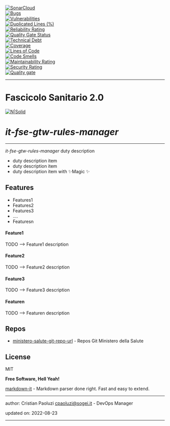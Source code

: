 [![SonarCloud](https://sonarcloud.io/images/project_badges/sonarcloud-black.svg)](https://sonarcloud.io/summary/new_code?id=it.finanze.sanita.fse2%3Agtw-rules-manager)
<br/>
[![Bugs](https://sonarcloud.io/api/project_badges/measure?project=it.finanze.sanita.fse2%3Agtw-rules-manager&metric=bugs)](https://sonarcloud.io/summary/new_code?id=it.finanze.sanita.fse2%3Agtw-rules-manager)
<br/>
[![Vulnerabilities](https://sonarcloud.io/api/project_badges/measure?project=it.finanze.sanita.fse2%3Agtw-rules-manager&metric=vulnerabilities)](https://sonarcloud.io/summary/new_code?id=it.finanze.sanita.fse2%3Agtw-rules-manager)
<br/>
[![Duplicated Lines (%)](https://sonarcloud.io/api/project_badges/measure?project=it.finanze.sanita.fse2%3Agtw-rules-manager&metric=duplicated_lines_density)](https://sonarcloud.io/summary/new_code?id=it.finanze.sanita.fse2%3Agtw-rules-manager)
<br/>
[![Reliability Rating](https://sonarcloud.io/api/project_badges/measure?project=it.finanze.sanita.fse2%3Agtw-rules-manager&metric=reliability_rating)](https://sonarcloud.io/summary/new_code?id=it.finanze.sanita.fse2%3Agtw-rules-manager)
<br/>
[![Quality Gate Status](https://sonarcloud.io/api/project_badges/measure?project=it.finanze.sanita.fse2%3Agtw-rules-manager&metric=alert_status)](https://sonarcloud.io/summary/new_code?id=it.finanze.sanita.fse2%3Agtw-rules-manager)
<br/>
[![Technical Debt](https://sonarcloud.io/api/project_badges/measure?project=it.finanze.sanita.fse2%3Agtw-rules-manager&metric=sqale_index)](https://sonarcloud.io/summary/new_code?id=it.finanze.sanita.fse2%3Agtw-rules-manager)
<br/>
[![Coverage](https://sonarcloud.io/api/project_badges/measure?project=it.finanze.sanita.fse2%3Agtw-rules-manager&metric=coverage)](https://sonarcloud.io/summary/new_code?id=it.finanze.sanita.fse2%3Agtw-rules-manager)
<br/>
[![Lines of Code](https://sonarcloud.io/api/project_badges/measure?project=it.finanze.sanita.fse2%3Agtw-rules-manager&metric=ncloc)](https://sonarcloud.io/summary/new_code?id=it.finanze.sanita.fse2%3Agtw-rules-manager)
<br/>
[![Code Smells](https://sonarcloud.io/api/project_badges/measure?project=it.finanze.sanita.fse2%3Agtw-rules-manager&metric=code_smells)](https://sonarcloud.io/summary/new_code?id=it.finanze.sanita.fse2%3Agtw-rules-manager)
<br/>
[![Maintainability Rating](https://sonarcloud.io/api/project_badges/measure?project=it.finanze.sanita.fse2%3Agtw-rules-manager&metric=sqale_rating)](https://sonarcloud.io/summary/new_code?id=it.finanze.sanita.fse2%3Agtw-rules-manager)
<br/>
[![Security Rating](https://sonarcloud.io/api/project_badges/measure?project=it.finanze.sanita.fse2%3Agtw-rules-manager&metric=security_rating)](https://sonarcloud.io/summary/new_code?id=it.finanze.sanita.fse2%3Agtw-rules-manager)
<br/>
[![Quality gate](https://sonarcloud.io/api/project_badges/quality_gate?project=it.finanze.sanita.fse2%3Agtw-rules-manager)](https://sonarcloud.io/summary/new_code?id=it.finanze.sanita.fse2%3Agtw-rules-manager)
<br/>

---

# Fascicolo Sanitario 2.0
[![N|Solid](https://www.sogei.it/content/dam/sogei/loghi/Sogei_logo_304.svg)](https://www.sogei.it/it/sogei-homepage.html)

# _it-fse-gtw-rules-manager_


---

_it-fse-gtw-rules-manager_ duty description
- duty description item
- duty description item
- duty description item with ✨Magic ✨

## Features
- Features1
- Features2
- Features3
- ....
- Featuresn

#### Feature1
TODO --> Feature1 description

#### Feature2
TODO --> Feature2 description

#### Feature3
TODO --> Feature3 description

#### Featuren
TODO --> Featuren description

## Repos
- [ministero-salute-git-repo-url] - Repos Git Ministero della Salute

## License

MIT

**Free Software, Hell Yeah!**

[markdown-it] - Markdown parser done right. Fast and easy to extend.

[//]: # (These are reference links used in the body of this note and get stripped out when the markdown processor does its job. There is no need to format nicely because it shouldn't be seen. Thanks SO - http://stackoverflow.com/questions/4823468/store-comments-in-markdown-syntax)
[markdown-it]: <https://github.com/markdown-it/markdown-it>
[ministero-salute-git-repo-url]: <https://github.com/ministero-salute/it-fse-gtw-rules-manager.git>
[Spring Boot]: <https://spring.io/projects/spring-boot>
[Maven]: <https://maven.apache.org/>

---
author: Cristian Paoluzi <cpaoluzi@sogei.it> - DevOps Manager

updated on: 2022-08-23

---